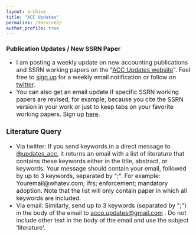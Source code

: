 ```yaml
---
layout: archive
title: "ACC Updates"
permalink: /service2/
author_profile: true
---
```

<!-- Global site tag (gtag.js) - Google Analytics -->
<script async src="https://www.googletagmanager.com/gtag/js?id=G-05633BF9HL"></script>
<script>
  window.dataLayer = window.dataLayer || [];
  function gtag(){dataLayer.push(arguments);}
  gtag('js', new Date());

   gtag('config', 'G-05633BF9HL', {'anonymize_ip': true});
</script> 
 


  
  <h3> Publication Updates / New SSRN Paper </h3>

<font size="3"> 
<ul> 
  <li> 
I am posting a weekly update on new accounting publications and SSRN working papers on the "<a href="http://easys-online.com/accupdate/" target="_blank">ACC Updates website</a>". Feel free to <a href="http://easys-online.com/subscribe-acc-updates/" target="_blank">sign up</a> for a weekly email notification or follow on <a href="https://twitter.com/updates_acc?lang=en" target="_blank">twitter</a>. 
  </li>  
  <li> 
  You can also get an email update if specific SSRN working papers are revised, for example, because you cite the SSRN version in your work or just to keep tabs on your favorite working papers. Sign up <a href="http://easys-online.com/ssrn-revision-updates/" target="_blank">here</a>.
  </li> 
</ul>   

  <h3> Literature Query </h3>
<font size="3">
 <ul> 
  <li> Via twitter: If you send keywords in a direct message to <a href="https://twitter.com/updates_acc?lang=en" target="_blank">@updates_acc</a>, it returns an email with a list of literature that contains these keywords either in the title, abstract, or keywords. Your message should contain your email, followed by up to 3 keywords, separated by ";". For example: Youremail@whatev.com; ifrs; enforcement; mandatory adoption. Note that the list will only contain paper in which all keywords are included. 
 </li> 
   <li> Via email: Similarly, send up to 3 keywords (separated by ";") in the body of the email to <a href="mailto:acco.updates@gmail.com?subject=literature&body=keyword1;keyword2;keyword3">acco.updates@gmail.com</a> . Do not include other text in the body of the email and use the subject 'literature'.      
       </li> 
</ul>   
